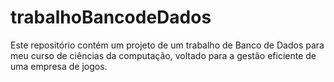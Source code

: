# trabalhoBancodeDados
Este repositório contém um projeto de um trabalho de Banco de Dados para meu curso de ciências da computação, voltado para a gestão eficiente de uma empresa de jogos. 
